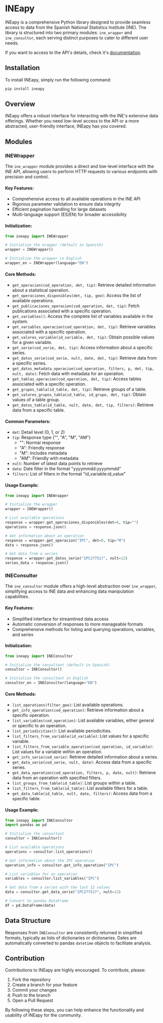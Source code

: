 # INEapy

INEapy is a comprehensive Python library designed to provide seamless access to data from the Spanish National Statistics Institute (INE). The library is structured into two primary modules: `ine_wrapper` and `ine_consultor`, each serving distinct purposes to cater to different user needs.

If you want to access to the API's details, check it's [documentation](https://www.ine.es/dyngs/DAB/index.htm?cid=1099).

## Installation

To install INEapy, simply run the following command:

```bash
pip install ineapy
```

## Overview

INEapy offers a robust interface for interacting with the INE's extensive data offerings. Whether you need low-level access to the API or a more abstracted, user-friendly interface, INEapy has you covered.

## Modules

### INEWrapper

The `ine_wrapper` module provides a direct and low-level interface with the INE API, allowing users to perform HTTP requests to various endpoints with precision and control.

#### Key Features:
- Comprehensive access to all available operations in the INE API
- Rigorous parameter validation to ensure data integrity
- Efficient pagination handling for large datasets
- Multi-language support (ES/EN) for broader accessibility

#### Initialization:
```python
from ineapy import INEWrapper

# Initialize the wrapper (default in Spanish)
wrapper = INEWrapper()

# Initialize the wrapper in English
wrapper_en = INEWrapper(language="EN")
```

#### Core Methods:

- `get_operacion(cod_operation, det, tip)`: Retrieve detailed information about a statistical operation.
- `get_operaciones_disponibles(det, tip, geo)`: Access the list of available operations.
- `get_publicaciones_operacion(cod_operation, det, tip)`: Fetch publications associated with a specific operation.
- `get_variables()`: Access the complete list of variables available in the system.
- `get_variables_operacion(cod_operation, det, tip)`: Retrieve variables associated with a specific operation.
- `get_valores_variable(id_variable, det, tip)`: Obtain possible values for a given variable.
- `get_serie(cod_serie, det, tip)`: Access information about a specific series.
- `get_datos_serie(cod_serie, nult, date, det, tip)`: Retrieve data from a specific series.
- `get_datos_metadata_operacion(cod_operation, filters, p, det, tip, nult, date)`: Fetch data with metadata for an operation.
- `get_tablas_operacion(cod_operation, det, tip)`: Access tables associated with a specific operation.
- `get_grupos_tabla(id_table, det, tip)`: Retrieve groups of a table.
- `get_valores_grupos_tabla(id_table, id_grupo, det, tip)`: Obtain values of a table group.
- `get_datos_tabla(id_table, nult, date, det, tip, filters)`: Retrieve data from a specific table.

#### Common Parameters:
- `det`: Detail level (0, 1, or 2)
- `tip`: Response type ("", "A", "M", "AM")
  - "": Normal response
  - "A": Friendly response
  - "M": Includes metadata
  - "AM": Friendly with metadata
- `nult`: Number of latest data points to retrieve
- `date`: Date filter in the format "yyyymmdd:yyyymmdd"
- `filters`: List of filters in the format "id_variable:id_value"

#### Usage Example:
```python
from ineapy import INEWrapper

# Initialize the wrapper
wrapper = INEWrapper()

# List available operations
response = wrapper.get_operaciones_disponibles(det=0, tip="")
operations = response.json()

# Get information about an operation
response = wrapper.get_operacion("IPC", det=0, tip="M")
data = response.json()

# Get data from a series
response = wrapper.get_datos_serie("IPC277517", nult=12)
series_data = response.json()
```

### INEConsultor

The `ine_consultor` module offers a high-level abstraction over `ine_wrapper`, simplifying access to INE data and enhancing data manipulation capabilities.

#### Key Features:
- Simplified interface for streamlined data access
- Automatic conversion of responses to more manageable formats
- Comprehensive methods for listing and querying operations, variables, and series

#### Initialization:
```python
from ineapy import INEConsultor

# Initialize the consultant (default in Spanish)
consultor = INEConsultor()

# Initialize the consultant in English
consultor_en = INEConsultor(language="EN")
```

#### Core Methods:

- `list_operations(filter_geo)`: List available operations.
- `get_info_operation(cod_operation)`: Retrieve information about a specific operation.
- `list_variables(cod_operation)`: List available variables, either general or specific to an operation.
- `list_periodicities()`: List available periodicities.
- `list_filters_from_variable(id_variable)`: List values for a specific variable.
- `list_filters_from_variable_operation(cod_operation, id_variable)`: List values for a variable within an operation.
- `get_info_serie(cod_serie)`: Retrieve detailed information about a series.
- `get_data_serie(cod_serie, nult, date)`: Access data from a specific series.
- `get_data_operation(cod_operation, filters, p, date, nult)`: Retrieve data from an operation with specified filters.
- `list_groups_from_table(id_table)`: List groups within a table.
- `list_filters_from_table(id_table)`: List available filters for a table.
- `get_data_table(id_table, nult, date, filters)`: Access data from a specific table.

#### Usage Example:
```python
from ineapy import INEConsultor
import pandas as pd

# Initialize the consultant
consultor = INEConsultor()

# List available operations
operations = consultor.list_operations()

# Get information about the IPC operation
operation_info = consultor.get_info_operation("IPC")

# List variables for an operation
variables = consultor.list_variables("IPC")

# Get data from a series with the last 12 values
data = consultor.get_data_serie("IPC277517", nult=12)

# Convert to pandas DataFrame
df = pd.DataFrame(data)
```

## Data Structure

Responses from `INEConsultor` are consistently returned in simplified formats, typically as lists of dictionaries or dictionaries. Dates are automatically converted to pandas `datetime` objects to facilitate analysis.

## Contribution
Contributions to INEapy are highly encouraged. To contribute, please:
1. Fork the repository
2. Create a branch for your feature
3. Commit your changes
4. Push to the branch
5. Open a Pull Request

By following these steps, you can help enhance the functionality and usability of INEapy for the community.
